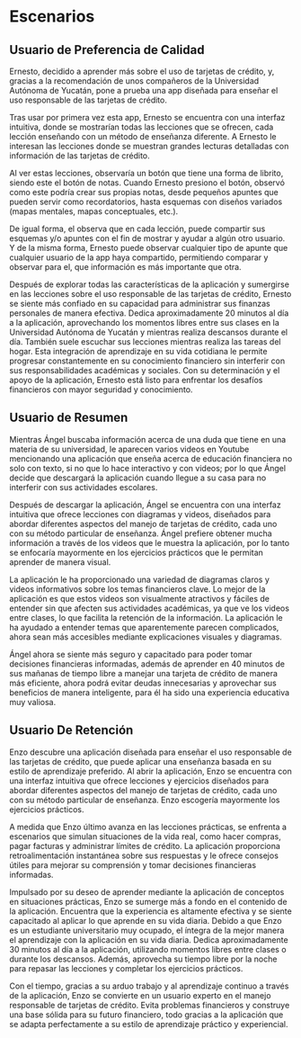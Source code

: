 # Escenarios

## Usuario de Preferencia de Calidad

Ernesto, decidido a aprender más sobre el uso de tarjetas de crédito, y, gracias a la recomendación de unos compañeros de la Universidad Autónoma de Yucatán, pone a prueba una app diseñada para enseñar el uso responsable de las tarjetas de crédito.

Tras usar por primera vez esta app, Ernesto se encuentra con una interfaz intuitiva, donde se mostrarían todas las lecciones que se ofrecen, cada lección enseñando con un método de enseñanza diferente. A Ernesto le interesan las lecciones donde se muestran grandes lecturas detalladas con información de las tarjetas de crédito.

Al ver estas lecciones, observaría un botón que tiene una forma de librito, siendo este el botón de notas. Cuando Ernesto presiono el botón, observó como este podría crear sus propias notas, desde pequeños apuntes que pueden servir como recordatorios, hasta esquemas con diseños variados (mapas mentales, mapas conceptuales, etc.).

De igual forma, el observa que en cada lección, puede compartir sus esquemas y/o apuntes con el fin de mostrar y ayudar a algún otro usuario. Y de la misma forma, Ernesto puede observar cualquier tipo de apunte que cualquier usuario de la app haya compartido, permitiendo comparar y observar para el, que información es más importante que otra.

Después de explorar todas las características de la aplicación y sumergirse en las lecciones sobre el uso responsable de las tarjetas de crédito, Ernesto se siente más confiado en su capacidad para administrar sus finanzas personales de manera efectiva. Dedica aproximadamente 20 minutos al día a la aplicación, aprovechando los momentos libres entre sus clases en la Universidad Autónoma de Yucatán y mientras realiza descansos durante el día. También suele escuchar sus lecciones mientras realiza las tareas del hogar. Esta integración de aprendizaje en su vida cotidiana le permite progresar constantemente en su conocimiento financiero sin interferir con sus responsabilidades académicas y sociales. Con su determinación y el apoyo de la aplicación, Ernesto está listo para enfrentar los desafíos financieros con mayor seguridad y conocimiento.

## Usuario de Resumen

Mientras Ángel buscaba información acerca de una duda que tiene en una materia de su universidad, le aparecen varios videos en Youtube mencionando una aplicación que enseña acerca de educación financiera no solo con texto, si no que lo hace interactivo y con videos; por lo que Ángel decide que descargará la aplicación cuando llegue a su casa para no interferir con sus actividades escolares.

Después de descargar la aplicación, Ángel se encuentra con una interfaz intuitiva que ofrece lecciones con diagramas y videos, diseñados para abordar diferentes aspectos del manejo de tarjetas de crédito, cada uno con su método particular de enseñanza. Ángel prefiere obtener mucha información a través de los videos que le muestra la aplicación, por lo tanto se enfocaría mayormente en los ejercicios prácticos que le permitan aprender de manera visual.

La aplicación le ha proporcionado una variedad de diagramas claros y videos informativos sobre los temas financieros clave. Lo mejor de la aplicación es que estos videos son visualmente atractivos y fáciles de entender sin que afecten sus actividades académicas, ya que ve los videos entre clases, lo que facilita la retención de la información. La aplicación le ha ayudado a entender temas que aparentemente parecen complicados, ahora sean más accesibles mediante explicaciones visuales y diagramas.

Ángel ahora se siente más seguro y capacitado para poder tomar decisiones financieras informadas, además de aprender en 40 minutos de sus mañanas de tiempo libre a manejar una tarjeta de crédito de manera más eficiente, ahora podrá evitar deudas innecesarias y aprovechar sus beneficios de manera inteligente, para él ha sido una experiencia educativa muy valiosa.

## Usuario De Retención

Enzo descubre una aplicación diseñada para enseñar el uso responsable de las tarjetas de crédito, que puede aplicar una enseñanza basada en su estilo de aprendizaje preferido. Al abrir la aplicación, Enzo se encuentra con una interfaz intuitiva que ofrece lecciones y ejercicios diseñados para abordar diferentes aspectos del manejo de tarjetas de crédito, cada uno con su método particular de enseñanza. Enzo escogería mayormente los ejercicios prácticos.

A medida que Enzo último avanza en las lecciones prácticas, se enfrenta a escenarios que simulan situaciones de la vida real, como hacer compras, pagar facturas y administrar límites de crédito. La aplicación proporciona retroalimentación instantánea sobre sus respuestas y le ofrece consejos útiles para mejorar su comprensión y tomar decisiones financieras informadas.

Impulsado por su deseo de aprender mediante la aplicación de conceptos en situaciones prácticas, Enzo se sumerge más a fondo en el contenido de la aplicación. Encuentra que la experiencia es altamente efectiva y se siente capacitado al aplicar lo que aprende en su vida diaria. Debido a que Enzo es un estudiante universitario muy ocupado, el íntegra de la mejor manera el aprendizaje con la aplicación en su vida diaria. Dedica aproximadamente 30 minutos al día a la aplicación, utilizando momentos libres entre clases o durante los descansos. Además, aprovecha su tiempo libre por la noche para repasar las lecciones y completar los ejercicios prácticos.

Con el tiempo, gracias a su arduo trabajo y al aprendizaje continuo a través de la aplicación, Enzo se convierte en un usuario experto en el manejo responsable de tarjetas de crédito. Evita problemas financieros y construye una base sólida para su futuro financiero, todo gracias a la aplicación que se adapta perfectamente a su estilo de aprendizaje práctico y experiencial.